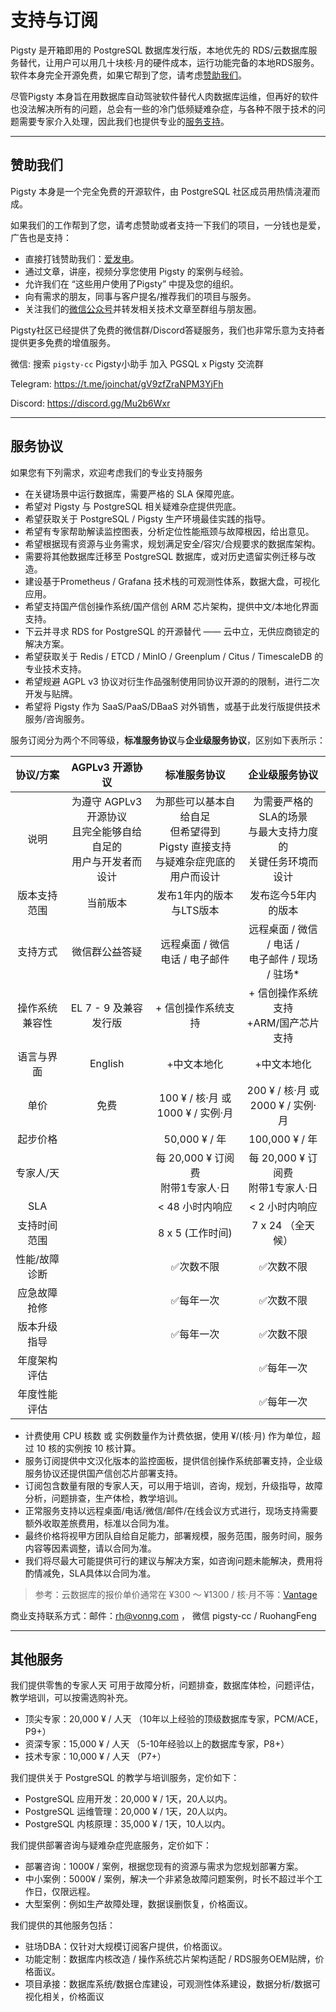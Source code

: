 # 支持与订阅

Pigsty 是开箱即用的 PostgreSQL 数据库发行版，本地优先的 RDS/云数据库服务替代，让用户可以用几十块核·月的硬件成本，运行功能完备的本地RDS服务。软件本身完全开源免费，如果它帮到了您，请考虑[赞助我们](#赞助我们)。

尽管Pigsty 本身旨在用数据库自动驾驶软件替代人肉数据库运维，但再好的软件也没法解决所有的问题，总会有一些的冷门低频疑难杂症，与各种不限于技术的问题需要专家介入处理，因此我们也提供专业的[服务支持](#服务协议)。


------------------

## 赞助我们

Pigsty 本身是一个完全免费的开源软件，由 PostgreSQL 社区成员用热情浇灌而成。

如果我们的工作帮到了您，请考虑赞助或者支持一下我们的项目，一分钱也是爱，广告也是支持：

- 直接打钱赞助我们：[爱发电](https://afdian.net/a/pigsty)。
- 通过文章，讲座，视频分享您使用 Pigsty 的案例与经验。
- 允许我们在 “这些用户使用了Pigsty” 中提及您的组织。
- 向有需求的朋友，同事与客户提名/推荐我们的项目与服务。
- 关注我们的[微信公众号](https://mp.weixin.qq.com/s/-E_-HZ7LvOze5lmzy3QbQA)并转发相关技术文章至群组与朋友圈。

Pigsty社区已经提供了免费的微信群/Discord答疑服务，我们也非常乐意为支持者提供更多免费的增值服务。

微信: 搜索 `pigsty-cc` Pigsty小助手 加入 PGSQL x Pigsty 交流群

Telegram: https://t.me/joinchat/gV9zfZraNPM3YjFh

Discord: https://discord.gg/Mu2b6Wxr


------------------

## 服务协议

如果您有下列需求，欢迎考虑我们的专业支持服务

- 在关键场景中运行数据库，需要严格的 SLA 保障兜底。
- 希望对 Pigsty 与 PostgreSQL 相关疑难杂症提供兜底。
- 希望获取关于 PostgreSQL / Pigsty 生产环境最佳实践的指导。
- 希望有专家帮助解读监控图表，分析定位性能瓶颈与故障根因，给出意见。
- 希望根据现有资源与业务需求，规划满足安全/容灾/合规要求的数据库架构。
- 需要将其他数据库迁移至 PostgreSQL 数据库，或对历史遗留实例迁移与改造。
- 建设基于Prometheus / Grafana 技术栈的可观测性体系，数据大盘，可视化应用。
- 希望支持国产信创操作系统/国产信创 ARM 芯片架构，提供中文/本地化界面支持。
- 下云并寻求 RDS for PostgreSQL 的开源替代 —— 云中立，无供应商锁定的解决方案。
- 希望获取关于 Redis / ETCD / MinIO / Greenplum / Citus / TimescaleDB 的专业技术支持。  
- 希望规避 AGPL v3 协议对衍生作品强制使用同协议开源的的限制，进行二次开发与贴牌。
- 希望将 Pigsty 作为 SaaS/PaaS/DBaaS 对外销售，或基于此发行版提供技术服务/咨询服务。

服务订阅分为两个不同等级，**标准服务协议**与**企业级服务协议**，区别如下表所示：

|  协议/方案  |                  AGPLv3 开源协议                   |                        标准服务协议                         |                     企业级服务协议                     |
|:-------:|:----------------------------------------------:|:-----------------------------------------------------:|:-----------------------------------------------:|
|   说明    | 为遵守 AGPLv3 开源协议<br />且完全能够自给自足的<br />用户与开发者而设计 | 为那些可以基本自给自足<br />但希望得到 Pigsty 直接支持<br />与疑难杂症兜底的用户而设计 | 为需要严格的SLA的场景<br />与最大支持力度的<br />关键任务环境而设计<br /> |
| 版本支持范围  |                      当前版本                      |                    发布1年内的版本与LTS版本                     |                   发布迄今5年内的版本                    |
|  支持方式   |                    微信群公益答疑                     |              远程桌面 / 微信 <br /> 电话 / 电子邮件               |     远程桌面 / 微信 / 电话 /<br /> 电子邮件 / 现场 / 驻场*      |
| 操作系统兼容性 |                EL 7 - 9 及兼容发行版                 |                      + 信创操作系统支持                       |          + 信创操作系统支持<br />+ARM/国产芯片 支持           |
|  语言与界面  |                    English                     |                        +中文本地化                         |                     +中文本地化                      |
|   单价    |                       免费                       |          100 ¥ / 核·月 或 <br /> 1000 ¥ / 实例·月           |       200 ¥ / 核·月 或 <br /> 2000 ¥ / 实例·月        |
|  起步价格   |                                                |                     50,000 ¥ / 年                      |                  100,000 ¥ / 年                  |
|  专家人/天  |                                                |             每 20,000 ¥ 订阅费<br />附带1专家人·日              |          每 20,000 ¥ 订阅费<br />附带1专家人·日           |
|   SLA   |                                                |                      < 48 小时内响应                       |                    < 2 小时内响应                    |
| 支持时间范围  |                                                |                     8 x 5 (工作时间)                      |                  7 x 24 （全天候）                   |
| 性能/故障诊断 |                                                |                         ✅次数不限                         |                      ✅次数不限                      |
| 应急故障抢修  |                                                |                         ✅每年一次                         |                      ✅次数不限                      |
| 版本升级指导  |                                                |                         ✅每年一次                         |                      ✅次数不限                      |
| 年度架构评估  |                                                |                                                       |                      ✅每年一次                      |
| 年度性能评估  |                                                |                                                       |                      ✅每年一次                      |

* 计费使用 CPU 核数 或 实例数量作为计费依据，使用 ¥/(核·月) 作为单位，超过 10 核的实例按 10 核计算。
* 服务订阅提供中文汉化版本的监控面板，提供信创操作系统部署支持，企业级服务协议还提供国产信创芯片部署支持。
* 订阅包含数量有限的专家人天，可以用于培训，咨询，规划，升级指导，故障分析，问题排查，生产体检，教学培训。
* 正常服务支持以远程桌面/电话/微信/邮件/在线会议方式进行，现场支持需要额外收取差旅费用，标准以合同为准。
* 最终价格将视甲方团队自给自足能力，部署规模，服务范围，服务时间，服务内容等因素调整，请以合同为准。
* 我们将尽最大可能提供可行的建议与解决方案，如咨询问题未能解决，费用将酌情减免，SLA具体以合同为准。

> 参考：云数据库的报价单价通常在 ¥300 ～ ¥1300 / 核·月不等：[Vantage](https://instances.vantage.sh/)

商业支持联系方式：邮件：rh@vonng.com ， 微信 pigsty-cc / RuohangFeng


------------------

## 其他服务

我们提供零售的专家人天 可用于故障分析，问题排查，数据库体检，问题评估，教学培训，可以按需选购补充。

- 顶尖专家：20,000 ¥ / 人天 （10年以上经验的顶级数据库专家，PCM/ACE，P9+）
- 资深专家：15,000 ¥ / 人天 （5-10年经验以上的数据库专家，P8+）
- 技术专家：10,000 ¥ / 人天 （P7+）

我们提供关于 PostgreSQL 的教学与培训服务，定价如下：

- PostgreSQL 应用开发：20,000 ¥ / 1天，20人以内。
- PostgreSQL 运维管理：20,000 ¥ / 1天，20人以内。
- PostgreSQL 内核原理：35,000 ¥ / 1天，10人以内。

我们提供部署咨询与疑难杂症兜底服务，定价如下：

- 部署咨询：1000¥  / 案例，根据您现有的资源与需求为您规划部署方案。
- 中小案例：5000¥  / 案例，解决一个非紧急故障问题案例，时长不超过半个工作日，仅限远程。
- 大型案例：例如生产故障处理，数据误删恢复，价格面议。

我们提供的其他服务包括：

- 驻场DBA：仅针对大规模订阅客户提供，价格面议。
- 功能定制：数据库内核改造 / 操作系统芯片架构适配 / RDS服务OEM贴牌，价格面议。
- 项目承接：数据库系统/数据仓库建设，可观测性体系建设，数据分析/数据可视化相关，价格面议
